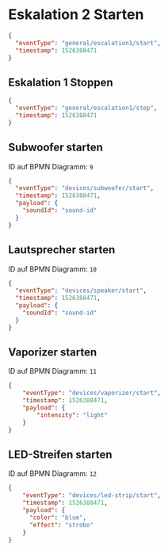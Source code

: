 # Eskalation 2 Starten
```json
{
  "eventType": "general/escalation1/start",
  "timestamp": 1526388471
}
```
## Eskalation 1 Stoppen
```json
{
  "eventType": "general/escalation1/stop",
  "timestamp": 1526388471
}
```

## Subwoofer starten
ID auf BPMN Diagramm: `9`

```json
{
  "eventType": "devices/subwoofer/start",
  "timestamp": 1526388471,
  "payload": {
    "soundId": "sound-id"
  }
}
```

## Lautsprecher starten
ID auf BPMN Diagramm: `10`

```json
{
  "eventType": "devices/speaker/start",
  "timestamp": 1526388471,
  "payload": {
    "soundId": "sound-id"
  }
}
```

## Vaporizer starten
ID auf BPMN Diagramm: `11`

```json
{
    "eventType": "devices/vaporizer/start",
    "timestamp": 1526388471,
    "payload": {
        "intensity": "light"
    }
}
```

## LED-Streifen starten
ID auf BPMN Diagramm: `12`

```json
{
    "eventType": "devices/led-strip/start",
    "timestamp": 1526388471,
    "payload": {
      "color": "blue",
      "effect": "strobo"
    }
}
```
